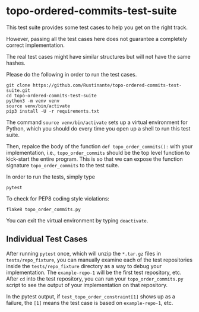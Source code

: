 # topo-ordered-commits-test-suite

This test suite provides some test cases to help you get on the right track.

However, passing all the test cases here does not guarantee a completely correct implementation.

The real test cases might have similar structures but will not have the same hashes.

Please do the following in order to run the test cases.

```
git clone https://github.com/Rustinante/topo-ordered-commits-test-suite.git
cd topo-ordered-commits-test-suite
python3 -m venv venv
source venv/bin/activate
pip3 install -U -r requirements.txt
```

The command `source venv/bin/activate` sets up a virtual environment for Python, 
which you should do every time you open up a shell to run this test suite.

Then, repalce the body of the function `def topo_order_commits():` with your implementation, 
i.e., `topo_order_commits` should be the top level function to kick-start the entire program.
This is so that we can expose the function signature `topo_order_commits` to the test suite.

In order to run the tests, simply type 

```
pytest
```

To check for PEP8 coding style violations:
```
flake8 topo_order_commits.py
```

You can exit the virtual environment by typing `deactivate`.


## Individual Test Cases
After running `pytest` once, which will unzip the `*.tar.gz` files in `tests/repo_fixture`, you can manually examine each of the test repositories inside the `tests/repo_fixture` directory as a way to debug your implementation. The `example-repo-1` will be the first test repository, etc. After `cd` into the test repository, you can run your `topo_order_commits.py` script to see the output of your implementation on that repository.

In the pytest output, if `test_topo_order_constraint[1]` shows up as a failure, the `[1]` means the test case is based on `example-repo-1`, etc.
